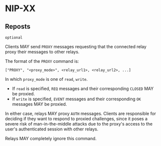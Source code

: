 NIP-XX
======

Reposts
-------

`optional`

Clients MAY send `PROXY` messages requesting that the connected relay proxy their messages to other relays.

The format of the `PROXY` command is:

`["PROXY", "<proxy_mode>", <relay_url1>, <relay_url2>, ...]`

In which `proxy_mode` is one of `read`, `write`.

- If `read` is specified, `REQ` messages and their corresponding `CLOSED` MAY be proxied.
- If `write` is specified, `EVENT` messages and their corresponding `OK` messages MAY be proxied.

In either case, relays MAY proxy `AUTH` messages. Clients are responsible for deciding if they want to respond
to proxied challenges, since it poses a severe risk of man-in-the-middle attacks due to the proxy's access
to the user's authenticated session with other relays.

Relays MAY completely ignore this command.
